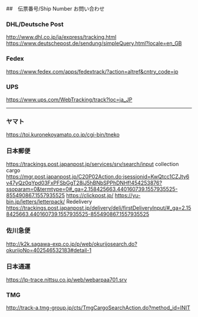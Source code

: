 ##　伝票番号/Ship Number お問い合わせ

### DHL/Deutsche Post 
http://www.dhl.co.jp/ja/express/tracking.html
https://www.deutschepost.de/sendung/simpleQuery.html?locale=en_GB

### Fedex
https://www.fedex.com/apps/fedextrack/?action=altref&cntry_code=jp

### UPS
https://www.ups.com/WebTracking/track?loc=ja_JP

---

### ヤマト
https://toi.kuronekoyamato.co.jp/cgi-bin/tneko


### 日本郵便
https://trackings.post.japanpost.jp/services/srv/search/input
collection cargo
https://mgr.post.japanpost.jp/C20P02Action.do;jsessionid=KwQtcc1CZJty6v47yQz0qYpd03FxPFSbGgT28jJ5hBNbSPPhDNHf!454253876?ssoparam=0&termtype=0#_ga=2.158425663.440160739.1557935525-855490867.1557935525
https://clickpost.jp/
https://yu-bin.jp/letters/letterpack/
Redelivery
https://trackings.post.japanpost.jp/delivery/deli/firstDeliveryInput/#_ga=2.158425663.440160739.1557935525-855490867.1557935525

### 佐川急便
http://k2k.sagawa-exp.co.jp/p/web/okurijosearch.do?okurijoNo=402546532183#detail-1

### 日本通運
https://lp-trace.nittsu.co.jp/web/webarpaa701.srv

### TMG
http://track-a.tmg-group.jp/cts/TmgCargoSearchAction.do?method_id=INIT

###
###
###
###
###
###
###


